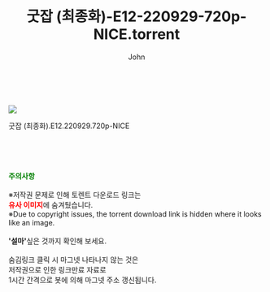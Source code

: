 ﻿---
layout: post
title:  "    굿잡 (최종화)-E12-220929-720p-NICE.torrent"
author: John
categories: [ 드라마 ]
tags: [  ]
image: https://torrentrj56.com/uploadfile/full/3f3d6dc912157bbab06f2d2bcd7f2a0c30e2e25f.jpg 
description: "    굿잡 (최종화)-E12-220929-720p-NICE torrent 정보 공유"
toc: true
toc_sticky: true
---

<br>
<p><img src="https://torrentrj56.com/uploadfile/full/3f3d6dc912157bbab06f2d2bcd7f2a0c30e2e25f.jpg"/></p>
 굿잡 (최종화).E12.220929.720p-NICE  
    
<br><br><br>
<p data-ke-size="size16"><b><span style="color: green;">주의사항</span></b><br /><br />※저작권 문제로 인해 토렌트 다운로드 링크는<br /><b><span style="color: red;">유사 이미지</span></b>에 숨겨뒀습니다.<br />※Due to copyright issues, the torrent download link is hidden where it looks like an image.<br /><br /><b>'설마'</b>싶은 것까지 확인해 보세요.<br /><br />숨김링크 클릭 시 마그넷 나타나지 않는 것은<br />저작권으로 인한 링크만료 자료로<br />1시간 간격으로 봇에 의해 마그넷 주소 갱신됩니다.</p>
